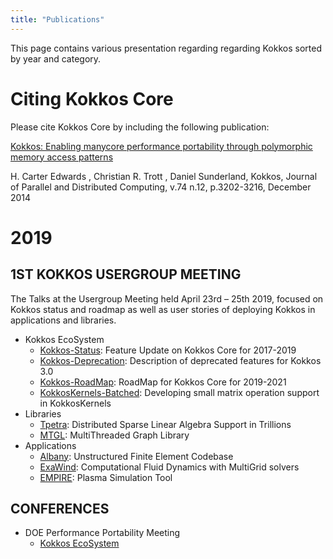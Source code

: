 ```yaml
---
title: "Publications"
---
```


This page contains various presentation regarding regarding Kokkos sorted by year and category.

# Citing Kokkos Core

Please cite Kokkos Core by including the following publication:

[Kokkos: Enabling manycore performance portability through polymorphic memory access patterns](https://www.osti.gov/biblio/1106586)

H. Carter Edwards , Christian R. Trott , Daniel Sunderland, Kokkos, Journal of Parallel and Distributed Computing, v.74 n.12, p.3202-3216, December 2014

# 2019

## 1ST KOKKOS USERGROUP MEETING

The Talks at the Usergroup Meeting held April 23rd – 25th 2019, focused on Kokkos status and roadmap as well as user stories of deploying Kokkos in applications and libraries.

- Kokkos EcoSystem
    - [Kokkos-Status](https://kokkos.org/wp-content/uploads/2019/04/KUG2019-Kokkos-Status-small.pdf): Feature Update on Kokkos Core for 2017-2019
    - [Kokkos-Deprecation](https://kokkos.org/wp-content/uploads/2019/04/KUG2019-Kokkos-Deprecation.pdf): Description of deprecated features for Kokkos 3.0
    - [Kokkos-RoadMap](https://kokkos.org/wp-content/uploads/2019/04/KUG2019-Kokkos-RoadMap.pdf): RoadMap for Kokkos Core for 2019-2021
    - [KokkosKernels-Batched](https://kokkos.org/wp-content/uploads/2019/04/KUG2019-KokkosKernels-Batched.pdf): Developing small matrix operation support in KokkosKernels
- Libraries
    - [Tpetra](https://kokkos.org/wp-content/uploads/2019/04/KUG2019-Tpetra.pdf): Distributed Sparse Linear Algebra Support in Trillions
    - [MTGL](https://kokkos.org/wp-content/uploads/2019/04/KUG2019-MTGL.pdf): MultiThreaded Graph Library
- Applications
    - [Albany](https://kokkos.org/wp-content/uploads/2019/04/KUG2019-Albany.pdf): Unstructured Finite Element Codebase
    - [ExaWind](https://kokkos.org/wp-content/uploads/2019/04/KUG2019-ExaWind.pdf): Computational Fluid Dynamics with MultiGrid solvers
    - [EMPIRE](https://kokkos.org/wp-content/uploads/2019/04/KUG2019-EMPIRE-KokkosConversion.pdf): Plasma Simulation Tool

## CONFERENCES

- DOE Performance Portability Meeting
    - [Kokkos EcoSystem](https://kokkos.org/wp-content/uploads/2019/04/Trott_PPP2019-small.pdf)